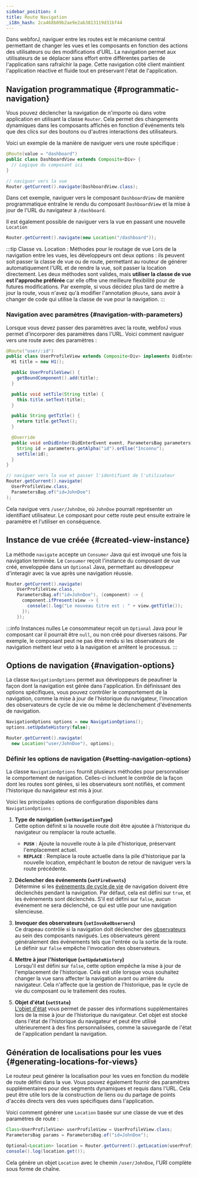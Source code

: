 ```yaml
---
sidebar_position: 4
title: Route Navigation
_i18n_hash: 2ca468b09b2ae9e2ab3813119d31bf44
---
```

Dans webforJ, naviguer entre les routes est le mécanisme central permettant de changer les vues et les composants en fonction des actions des utilisateurs ou des modifications d'URL. La navigation permet aux utilisateurs de se déplacer sans effort entre différentes parties de l'application sans rafraîchir la page. Cette navigation côté client maintient l'application réactive et fluide tout en préservant l'état de l'application.

## Navigation programmatique {#programmatic-navigation}

Vous pouvez déclencher la navigation de n'importe où dans votre application en utilisant la classe `Router`. Cela permet des changements dynamiques dans les composants affichés en fonction d'événements tels que des clics sur des boutons ou d'autres interactions des utilisateurs.

Voici un exemple de la manière de naviguer vers une route spécifique :

```java
@Route(value = "dashboard")
public class DashboardView extends Composite<Div> {
  // Logique du composant ici
}
```

```java
// naviguer vers la vue
Router.getCurrent().navigate(DashboardView.class);
```

Dans cet exemple, naviguer vers le composant `DashboardView` de manière programmatique entraîne le rendu du composant `DashboardView` et la mise à jour de l'URL du navigateur à `/dashboard`.

Il est également possible de naviguer vers la vue en passant une nouvelle `Location`

```java
Router.getCurrent().navigate(new Location("/dashboard"));
```

:::tip Classe vs. Location : Méthodes pour le routage de vue
Lors de la navigation entre les vues, les développeurs ont deux options : ils peuvent soit passer la classe de vue ou de route, permettant au routeur de générer automatiquement l'URL et de rendre la vue, soit passer la location directement. Les deux méthodes sont valides, mais **utiliser la classe de vue est l'approche préférée** car elle offre une meilleure flexibilité pour de futures modifications. Par exemple, si vous décidez plus tard de mettre à jour la route, vous n'avez qu'à modifier l'annotation `@Route`, sans avoir à changer de code qui utilise la classe de vue pour la navigation.
:::

### Navigation avec paramètres {#navigation-with-parameters}

Lorsque vous devez passer des paramètres avec la route, webforJ vous permet d'incorporer des paramètres dans l'URL. Voici comment naviguer vers une route avec des paramètres :

```java
@Route("user/:id")
public class UserProfileView extends Composite<Div> implements DidEnterObserver {
  H1 title = new H1();

  public UserProfileView() {
    getBoundComponent().add(title);
  }

  public void setTile(String title) {
    this.title.setText(title);
  }

  public String getTitle() {
    return title.getText();
  }

  @Override
  public void onDidEnter(DidEnterEvent event, ParametersBag parameters) {
    String id = parameters.getAlpha("id").orElse("Inconnu");
    setTile(id);
  }
}
```

```java
// naviguer vers la vue et passer l'identifiant de l'utilisateur
Router.getCurrent().navigate(
  UserProfileView.class,
  ParametersBag.of("id=JohnDoe")
);
```

Cela navigue vers `/user/JohnDoe`, où `JohnDoe` pourrait représenter un identifiant utilisateur. Le composant pour cette route peut ensuite extraire le paramètre et l'utiliser en conséquence.

## Instance de vue créée {#created-view-instance}

La méthode `navigate` accepte un `Consumer` Java qui est invoqué une fois la navigation terminée. Le `Consumer` reçoit l'instance du composant de vue créé, enveloppée dans un `Optional` Java, permettant au développeur d'interagir avec la vue après une navigation réussie.

```java
Router.getCurrent().navigate(
    UserProfileView.class,
    ParametersBag.of("id=JohnDoe"), (component) -> {
      component.ifPresent(view -> {
        console().log("Le nouveau titre est : " + view.getTitle());
      });
    });
```

:::info Instances nulles
Le consommateur reçoit un `Optional` Java pour le composant car il pourrait être `null`, ou non créé pour diverses raisons. Par exemple, le composant peut ne pas être rendu si les observateurs de navigation mettent leur veto à la navigation et arrêtent le processus.
:::

## Options de navigation {#navigation-options}

La classe `NavigationOptions` permet aux développeurs de peaufiner la façon dont la navigation est gérée dans l'application. En définissant des options spécifiques, vous pouvez contrôler le comportement de la navigation, comme la mise à jour de l'historique du navigateur, l'invocation des observateurs de cycle de vie ou même le déclenchement d'événements de navigation.

```java
NavigationOptions options = new NavigationOptions();
options.setUpdateHistory(false);

Router.getCurrent().navigate(
  new Location("user/JohnDoe"), options);
```

### Définir les options de navigation {#setting-navigation-options}

La classe `NavigationOptions` fournit plusieurs méthodes pour personnaliser le comportement de navigation. Celles-ci incluent le contrôle de la façon dont les routes sont gérées, si les observateurs sont notifiés, et comment l'historique du navigateur est mis à jour.

Voici les principales options de configuration disponibles dans `NavigationOptions` :

1. **Type de navigation (`setNavigationType`)**  
   Cette option définit si la nouvelle route doit être ajoutée à l'historique du navigateur ou remplacer la route actuelle.

   - **`PUSH`** : Ajoute la nouvelle route à la pile d'historique, préservant l'emplacement actuel.
   - **`REPLACE`** : Remplace la route actuelle dans la pile d'historique par la nouvelle location, empêchant le bouton de retour de naviguer vers la route précédente.

2. **Déclencher des événements (`setFireEvents`)**  
   Détermine si les [événements de cycle de vie](./navigation-lifecycle/navigation-events) de navigation doivent être déclenchés pendant la navigation. Par défaut, cela est défini sur `true`, et les événements sont déclenchés. S'il est défini sur `false`, aucun événement ne sera déclenché, ce qui est utile pour une navigation silencieuse.

3. **Invoquer des observateurs (`setInvokeObservers`)**  
   Ce drapeau contrôle si la navigation doit déclencher des [observateurs](./navigation-lifecycle/observers) au sein des composants navigués. Les observateurs gèrent généralement des événements tels que l'entrée ou la sortie de la route. Le définir sur `false` empêche l'invocation des observateurs.

4. **Mettre à jour l'historique (`setUpdateHistory`)**  
   Lorsqu'il est défini sur `false`, cette option empêche la mise à jour de l'emplacement de l'historique. Cela est utile lorsque vous souhaitez changer la vue sans affecter la navigation avant ou arrière du navigateur. Cela n'affecte que la gestion de l'historique, pas le cycle de vie du composant ou le traitement des routes.

5. **Objet d'état (`setState`)**  
   [L'objet d'état](./state-management#saving-and-restoring-state-in-browser-history) vous permet de passer des informations supplémentaires lors de la mise à jour de l'historique du navigateur. Cet objet est stocké dans l'état de l'historique du navigateur et peut être utilisé ultérieurement à des fins personnalisées, comme la sauvegarde de l'état de l'application pendant la navigation.

## Génération de localisations pour les vues {#generating-locations-for-views}

Le routeur peut générer la localisation pour les vues en fonction du modèle de route défini dans la vue. Vous pouvez également fournir des paramètres supplémentaires pour des segments dynamiques et requis dans l'URL. Cela peut être utile lors de la construction de liens ou du partage de points d'accès directs vers des vues spécifiques dans l'application.

Voici comment générer une `Location` basée sur une classe de vue et des paramètres de route :

```java
Class<UserProfileView> userProfileView = UserProfileView.class;
ParametersBag params = ParametersBag.of("id=JohnDoe");

Optional<Location> location = Router.getCurrent().getLocation(userProfileView, params);
console().log(location.get());
```

Cela génère un objet `Location` avec le chemin `/user/JohnDoe`, l'URI complète sous forme de chaîne.
